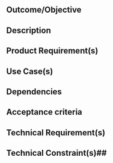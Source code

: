 



## Outcome/Objective ##

## Description ##

## Product Requirement(s) ##

## Use Case(s) ##

## Dependencies ##

## Acceptance criteria  ##

## Technical Requirement(s)
<!---
- Architecture: What existing patterns and frameworks will be used for this work? What new ones will be added? What additional libraries need to be used?
- Data model: What changes are there to the data model, and how will those changes be implemented (i.e. requires migration)?
- APIs: What existing services are involved? What new ones will be added?
- Integrations: What integrations are involved?
-->

## Technical Constraint(s)##

